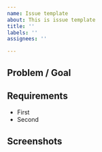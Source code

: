 ```yaml
---
name: Issue template
about: This is issue template
title: ''
labels: ''
assignees: ''

---
```


## Problem / Goal

## Requirements
- First
- Second

## Screenshots
